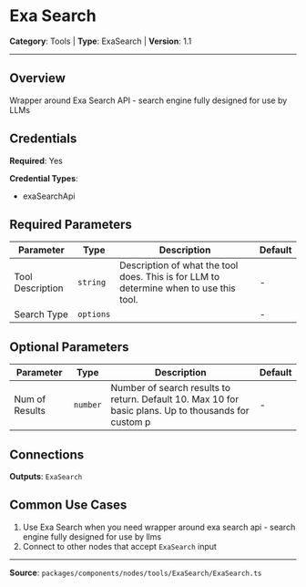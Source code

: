 # Exa Search

**Category**: Tools | **Type**: ExaSearch | **Version**: 1.1

---

## Overview

Wrapper around Exa Search API - search engine fully designed for use by LLMs

## Credentials

**Required**: Yes

**Credential Types**:
- exaSearchApi

## Required Parameters

| Parameter | Type | Description | Default |
|-----------|------|-------------|---------|
| Tool Description | `string` | Description of what the tool does. This is for LLM to determine when to use this tool. | - |
| Search Type | `options` |  | - |

## Optional Parameters

| Parameter | Type | Description | Default |
|-----------|------|-------------|---------|
| Num of Results | `number` | Number of search results to return. Default 10. Max 10 for basic plans. Up to thousands for custom p | - |

## Connections

**Outputs**: `ExaSearch`

## Common Use Cases

1. Use Exa Search when you need wrapper around exa search api - search engine fully designed for use by llms
2. Connect to other nodes that accept `ExaSearch` input

---

**Source**: `packages/components/nodes/tools/ExaSearch/ExaSearch.ts`